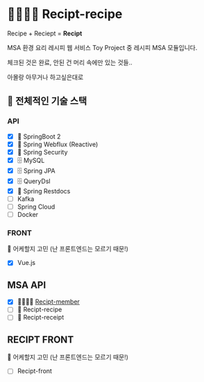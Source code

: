 # 👨‍👩‍👧‍👦 Recipt-recipe
Recipe + Reciept = **Recipt**

MSA 환경 요리 레시피 웹 서비스 Toy Project 중 레시피 MSA 모듈입니다.

체크된 것은 완료, 안된 건 머리 속에만 있는 것들..

아몰랑 아무거나 하고싶은대로

## 🧐 전체적인 기술 스택

### API
- [x] 🌱 SpringBoot 2
- [x] 🌱 Spring Webflux (Reactive)
- [x] 🔐 Spring Security
- [x] 🗄 MySQL
- [x] 🗄 Spring JPA
- [x] 🗄 QueryDsl
- [x] 📒 Spring Restdocs
- [ ] Kafka
- [ ] Spring Cloud
- [ ] Docker

### FRONT
🤔 어케할지 고민 (난 프론트엔드는 모르기 때문!) 
- [x] Vue.js

## MSA API
- [x] 👨‍👩‍👧‍👦 [Recipt-member](https://github.com/YunSeoWon/recipt-member)
- [ ] 📒 Recipt-recipe
- [ ] 🧾 Recipt-receipt

## RECIPT FRONT
🤔 어케할지 고민 (난 프론트엔드는 모르기 때문!) 
- [ ] Recipt-front
